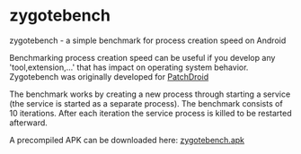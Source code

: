 zygotebench
===========

zygotebench - a simple benchmark for process creation speed on Android


Benchmarking process creation speed can be useful if you develop any 'tool,extension,...' that has impact on operating system behavior. Zygotebench was originally developed for [PatchDroid](http://PatchDroid.com)

The benchmark works by creating a new process through starting a service (the service is started as a separate process). The benchmark consists of 10 iterations. After each iteration the service process is killed to be restarted afterward.

A precompiled APK can be downloaded here: [zygotebench.apk](https://github.com/crmulliner/zygotebench/blob/master/zygotebench.apk)
